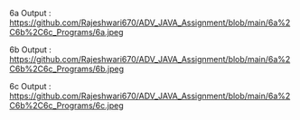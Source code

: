 6a Output : https://github.com/Rajeshwari670/ADV_JAVA_Assignment/blob/main/6a%2C6b%2C6c_Programs/6a.jpeg

6b Output : https://github.com/Rajeshwari670/ADV_JAVA_Assignment/blob/main/6a%2C6b%2C6c_Programs/6b.jpeg

6c Output : https://github.com/Rajeshwari670/ADV_JAVA_Assignment/blob/main/6a%2C6b%2C6c_Programs/6c.jpeg


